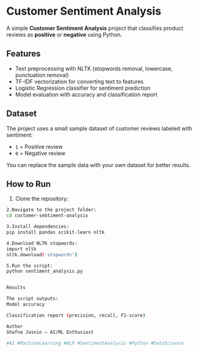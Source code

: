 # Customer Sentiment Analysis

A simple **Customer Sentiment Analysis** project that classifies product reviews as **positive** or **negative** using Python.

## Features

- Text preprocessing with NLTK (stopwords removal, lowercase, punctuation removal)  
- TF-IDF vectorization for converting text to features  
- Logistic Regression classifier for sentiment prediction  
- Model evaluation with accuracy and classification report  

## Dataset

The project uses a small sample dataset of customer reviews labeled with sentiment:  
- `1` = Positive review  
- `0` = Negative review  

You can replace the sample data with your own dataset for better results.

## How to Run

1. Clone the repository:  
```bash
2.Navigate to the project folder:
cd customer-sebtiment-analysis

3.Install dependencies:
pip install pandas scikit-learn nltk

4.Download NLTK stopwords:
import nltk
nltk.download('stopwords')

5.Run the script:
python sentiment_analysis.py


Results

The script outputs:
Model accuracy

Classification report (precision, recall, F1-score)

Author
Shafna Jasnin – AI/ML Enthusiast

#AI #MachineLearning #NLP #SentimentAnalysis #Python #DataScience
